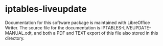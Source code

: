 # iptables-liveupdate

Documentation for this software package is maintained with LibreOffice Writer.
The source file for the documentation is IPTABLES-LIVEUPDATE-MANUAL.odt, and
both a PDF and TEXT export of this file also stored in this directory.
